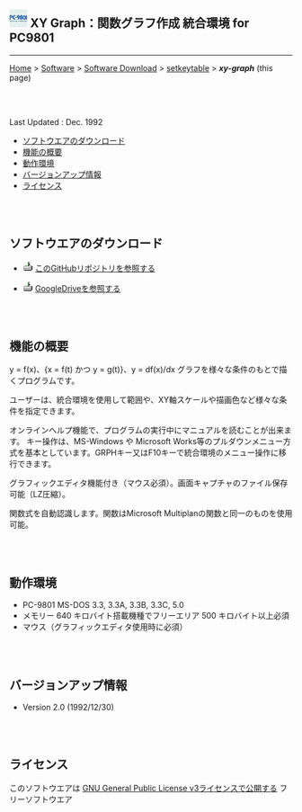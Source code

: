 ## ![icon](../readme_pics/softdown-ico-pc9801-small.png) XY Graph：関数グラフ作成 統合環境 for PC9801<!-- omit in toc -->

---
[Home](https://oasis3855.github.io/webpage/) > [Software](https://oasis3855.github.io/webpage/software/index.html) > [Software Download](https://oasis3855.github.io/webpage/software/software-download.html) > [setkeytable](../xy-graph/README.md) > ***xy-graph*** (this page)

<br />
<br />

Last Updated : Dec. 1992


- [ソフトウエアのダウンロード](#ソフトウエアのダウンロード)
- [機能の概要](#機能の概要)
- [動作環境](#動作環境)
- [バージョンアップ情報](#バージョンアップ情報)
- [ライセンス](#ライセンス)

<br />
<br />

## ソフトウエアのダウンロード

- ![download icon](../readme_pics/soft-ico-download-darkmode.gif)   [このGitHubリポジトリを参照する](../xy-graph/download) 

- ![download icon](../readme_pics/soft-ico-download-darkmode.gif)   [GoogleDriveを参照する](https://drive.google.com/drive/folders/0B7BSijZJ2TAHY2UzMWI5NDQtZWRjYi00MTdlLThlMGUtYmUwMDg2NGJkYmIy?resourcekey=0-0g55CdK32ZnItl6j99GNZA) 

<br />
<br />

## 機能の概要

y = f(x)、{x = f(t) かつ y = g(t)}、y = df(x)/dx グラフを様々な条件のもとで描くプログラムです。 

ユーザーは、統合環境を使用して範囲や、XY軸スケールや描画色など様々な条件を指定できます。 

オンラインヘルプ機能で、プログラムの実行中にマニュアルを読むことが出来ます。 
キー操作は、MS-Windows や Microsoft Works等のプルダウンメニュー方式を基本としています。GRPHキー又はF10キーで統合環境のメニュー操作に移行できます。 

グラフィックエディタ機能付き（マウス必須）。画面キャプチャのファイル保存可能（LZ圧縮）。 

関数式を自動認識します。関数はMicrosoft Multiplanの関数と同一のものを使用可能。 

<br />
<br />

## 動作環境

- PC-9801 MS-DOS 3.3, 3.3A, 3.3B, 3.3C, 5.0
- メモリー 640 キロバイト搭載機種でフリーエリア 500 キロバイト以上必須
- マウス（グラフィックエディタ使用時に必須）

<br />
<br />

## バージョンアップ情報

-  Version 2.0 (1992/12/30)

<br />
<br />

## ライセンス

このソフトウエアは [GNU General Public License v3ライセンスで公開する](https://gpl.mhatta.org/gpl.ja.html) フリーソフトウエア
